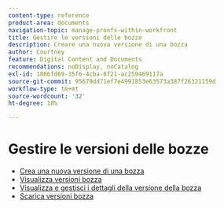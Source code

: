 ```yaml
---
content-type: reference
product-area: documents
navigation-topic: manage-proofs-within-workfront
title: Gestire le versioni delle bozze
description: Creare una nuova versione di una bozza
author: Courtney
feature: Digital Content and Documents
recommendations: noDisplay, noCatalog
exl-id: 1806fd69-35f6-4cba-8f21-ac259469117a
source-git-commit: 95679dd71ef7e4991853e63573a387f26321159d
workflow-type: tm+mt
source-wordcount: '32'
ht-degree: 18%

---
```


# Gestire le versioni delle bozze

* [Crea una nuova versione di una bozza](../../../../review-and-approve-work/proofing/managing-proofs-within-workfront/create-new-proof-version.md)
* [Visualizza versioni bozza](../../../../review-and-approve-work/proofing/managing-proofs-within-workfront/manage-proof-versions/view-proof-versions.md)
* [Visualizza e gestisci i dettagli della versione della bozza](../../../../review-and-approve-work/proofing/managing-proofs-within-workfront/manage-proof-versions/view-version-details.md)
* [Scarica versioni bozza](../../../../review-and-approve-work/proofing/managing-proofs-within-workfront/manage-proof-versions/download-versions.md)

